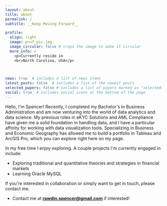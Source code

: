 ```yaml
---
layout: about
title: about
permalink: /
subtitle: __Keep Moving Forward__

profile:
  align: right
  image: prof_pic.jpg
  image_circular: false # crops the image to make it circular
  more_info: >
    <p>Currently reside in 
    <br>North Carolina, USA</p>

    

news: true  # includes a list of news items
latest_posts: false  # includes a list of the newest posts
selected_papers: false # includes a list of papers marked as "selected={true}"
social: true  # includes social icons at the bottom of the page
---
```

Hello, I'm Spencer! Recently, I completed my Bachelor's in Business Administration and am now venturing into the world of data analytics and data science. My previous roles in eKYC Solutions and AML Compliance have given me a solid foundation in handling data, and I have a particular affinity for working with data visualization tools. Specializing in Business and Economic Geography has allowed me to build a portfolio in Tableau and ArcGIS Pro, which you can explore right here on my page. 

In my free time I enjoy exploring. 
A couple projects I'm currently engaged in include:
  * Exploring traditional and quantitative theories and strategies in financial markets
  * Learning Oracle MySQL

If you're interested in collaboration or simply want to get in touch, please contact me. 
* Contact me at **rawdin.spencer@gmail.com** if interested!
